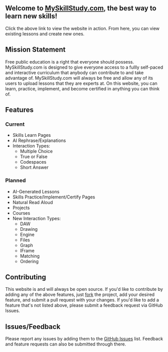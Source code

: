 ## Welcome to [MySkillStudy.com](https://myskillstudy.com), the best way to learn new skills!

Click the above link to view the website in action. From here, you can view existing lessons and create new ones.

## Mission Statement

Free public education is a right that everyone should possess. MySkillStudy.com is designed to give everyone access to a fullly self-paced and interactive curriculum that anybody can contribute to and take advantage of. MySkillStudy.com will always be free and allow any of its users to upload lessons that they are experts at. On this website, you can learn, practice, implement, and become certified in anything you can think of.

## Features

### Current
- Skills Learn Pages
- AI Rephrase/Explanations
- Interaction Types:
  - Multiple Choice
  - True or False
  - Codespaces
  - Short Answer

### Planned
- AI-Generated Lessons
- Skills Practice/Implement/Certify Pages
- Natural Read Aloud
- Projects
- Courses
- New Interaction Types:
  - DAW
  - Drawing
  - Engine
  - Files
  - Graph
  - IFrame
  - Matching
  - Ordering

## Contributing
This website is and will always be open source. If you'd like to contribute by adding any of the above features, just [fork](https://github.com/DerekSturm263/Lesson-Host/fork) the project, add your desired feature, and submit a pull request with your changes. If you'd like to add a feature that's not listed above, please submit a feedback request via GitHub Issues.

## Issues/Feedback
Please report any issues by adding them to the [GitHub Issues](https://github.com/DerekSturm263/Lesson-Host/issues) list. Feedback and feature requests can also be submitted through there.
